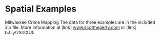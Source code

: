 # Spatial Examples
Milwaukee Crime Mapping
The data for three examples are in the included zip file. More information at [link] www.scotthegerty.com  or [link] bit.ly/2SlGXU0 
